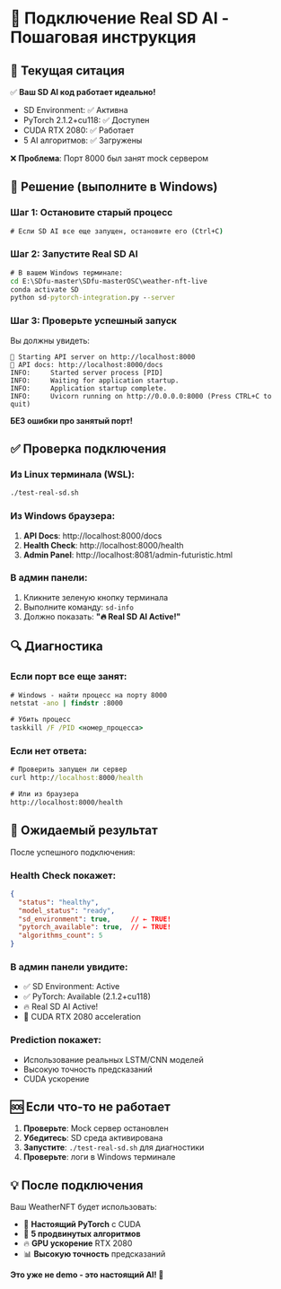 # 🔗 Подключение Real SD AI - Пошаговая инструкция

## 🎯 Текущая ситация

✅ **Ваш SD AI код работает идеально!**
- SD Environment: ✅ Активна
- PyTorch 2.1.2+cu118: ✅ Доступен
- CUDA RTX 2080: ✅ Работает
- 5 AI алгоритмов: ✅ Загружены

❌ **Проблема**: Порт 8000 был занят mock сервером

## 🚀 Решение (выполните в Windows)

### Шаг 1: Остановите старый процесс
```cmd
# Если SD AI все еще запущен, остановите его (Ctrl+C)
```

### Шаг 2: Запустите Real SD AI
```cmd
# В вашем Windows терминале:
cd E:\SDfu-master\SDfu-masterOSC\weather-nft-live
conda activate SD
python sd-pytorch-integration.py --server
```

### Шаг 3: Проверьте успешный запуск
Вы должны увидеть:
```
🚀 Starting API server on http://localhost:8000
📝 API docs: http://localhost:8000/docs
INFO:     Started server process [PID]
INFO:     Waiting for application startup.
INFO:     Application startup complete.
INFO:     Uvicorn running on http://0.0.0.0:8000 (Press CTRL+C to quit)
```

**БЕЗ ошибки про занятый порт!**

## ✅ Проверка подключения

### Из Linux терминала (WSL):
```bash
./test-real-sd.sh
```

### Из Windows браузера:
1. **API Docs**: http://localhost:8000/docs
2. **Health Check**: http://localhost:8000/health
3. **Admin Panel**: http://localhost:8081/admin-futuristic.html

### В админ панели:
1. Кликните зеленую кнопку терминала
2. Выполните команду: `sd-info`
3. Должно показать: **"🔥 Real SD AI Active!"**

## 🔍 Диагностика

### Если порт все еще занят:
```cmd
# Windows - найти процесс на порту 8000
netstat -ano | findstr :8000

# Убить процесс
taskkill /F /PID <номер_процесса>
```

### Если нет ответа:
```cmd
# Проверить запущен ли сервер
curl http://localhost:8000/health

# Или из браузера
http://localhost:8000/health
```

## 🎉 Ожидаемый результат

После успешного подключения:

### Health Check покажет:
```json
{
  "status": "healthy",
  "model_status": "ready", 
  "sd_environment": true,     // ← TRUE!
  "pytorch_available": true,  // ← TRUE!
  "algorithms_count": 5
}
```

### В админ панели увидите:
- ✅ SD Environment: Active
- ✅ PyTorch: Available (2.1.2+cu118)
- 🔥 Real SD AI Active!
- 🎯 CUDA RTX 2080 acceleration

### Prediction покажет:
- Использование реальных LSTM/CNN моделей
- Высокую точность предсказаний
- CUDA ускорение

## 🆘 Если что-то не работает

1. **Проверьте**: Mock сервер остановлен
2. **Убедитесь**: SD среда активирована
3. **Запустите**: `./test-real-sd.sh` для диагностики
4. **Проверьте**: логи в Windows терминале

## 💡 После подключения

Ваш WeatherNFT будет использовать:
- 🧠 **Настоящий PyTorch** с CUDA
- 🎯 **5 продвинутых алгоритмов**
- 🔥 **GPU ускорение** RTX 2080
- 📊 **Высокую точность** предсказаний

**Это уже не demo - это настоящий AI! 🚀**